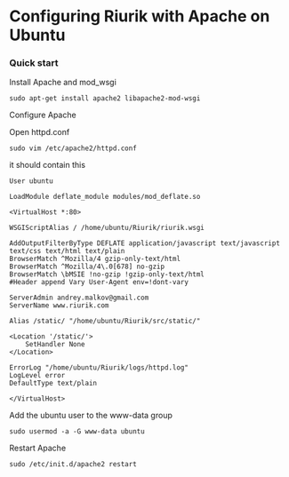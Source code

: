 Configuring Riurik with Apache on Ubuntu
=======

### Quick start
Install Apache and mod_wsgi

    sudo apt-get install apache2 libapache2-mod-wsgi

Configure Apache

Open httpd.conf

    sudo vim /etc/apache2/httpd.conf

it should contain this

    User ubuntu

    LoadModule deflate_module modules/mod_deflate.so
    
    <VirtualHost *:80>
    
    WSGIScriptAlias / /home/ubuntu/Riurik/riurik.wsgi
    
    AddOutputFilterByType DEFLATE application/javascript text/javascript text/css text/html text/plain
    BrowserMatch ^Mozilla/4 gzip-only-text/html
    BrowserMatch ^Mozilla/4\.0[678] no-gzip
    BrowserMatch \bMSIE !no-gzip !gzip-only-text/html
    #Header append Vary User-Agent env=!dont-vary
    
    ServerAdmin andrey.malkov@gmail.com
    ServerName www.riurik.com
    
    Alias /static/ "/home/ubuntu/Riurik/src/static/"
    
    <Location '/static/'>
        SetHandler None
    </Location>
    
    ErrorLog "/home/ubuntu/Riurik/logs/httpd.log"
    LogLevel error
    DefaultType text/plain
    
    </VirtualHost>

Add the ubuntu user to the www-data group

    sudo usermod -a -G www-data ubuntu

Restart Apache

    sudo /etc/init.d/apache2 restart
